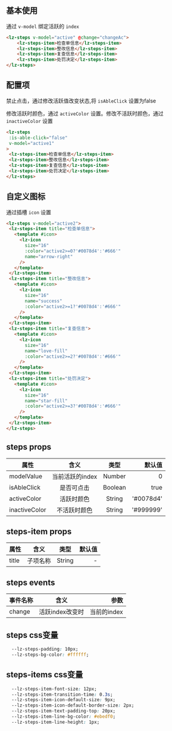 <script setup>
import useCompStore from '../store/copname.js'
import { onMounted } from 'vue'
const compStore =useCompStore()

onMounted(()=>{
  compStore.updateName('steps')
})

</script>

## 基本使用

通过 `v-model` 绑定活跃的 `index`

```html
<lz-steps v-model="active" @change="changeAc">
    <lz-steps-item>检查单信息</lz-steps-item>
    <lz-steps-item>整改信息</lz-steps-item>
    <lz-steps-item>复查信息</lz-steps-item>
    <lz-steps-item>处罚决定</lz-steps-item>
</lz-steps>
```

##  配置项

禁止点击，通过修改活跃值改变状态,将 `isAbleClick`  设置为false

修改活跃时颜色，通过 `activeColor` 设置。修改不活跃时颜色，通过 `inactiveColor` 设置


 ```html
<lz-steps
  :is-able-click="false"
  v-model="active1"
>
  <lz-steps-item>检查单信息</lz-steps-item>
  <lz-steps-item>整改信息</lz-steps-item>
  <lz-steps-item>复查信息</lz-steps-item>
  <lz-steps-item>处罚决定</lz-steps-item>
</lz-steps>
 ```

 ## 自定义图标

 通过插槽 `icon` 设置

 ```html
<lz-steps v-model="active2">
  <lz-steps-item title="检查单信息">
    <template #icon>
      <lz-icon
        size="16"
        :color="active2>=0?'#0078d4':'#666'"
        name="arrow-right"
      />
    </template>
  </lz-steps-item>
  <lz-steps-item title="整改信息">
    <template #icon>
      <lz-icon
        size="16"
        name="success"
        :color="active2>=1?'#0078d4':'#666'"
      />
    </template>
  </lz-steps-item>
  <lz-steps-item title="复查信息">
    <template #icon>
      <lz-icon
        size="16"
        name="love-fill"
        :color="active2>=2?'#0078d4':'#666'"
      />
    </template>
  </lz-steps-item>
  <lz-steps-item title="处罚决定">
    <template #icon>
      <lz-icon
        size="16"
        name="star-fill"
        :color="active2>=3?'#0078d4':'#666'"
      />
    </template>
  </lz-steps-item>
</lz-steps>
 ```


 ## steps props

| 属性          |      含义       |  类型   |    默认值 |
| ------------- | :-------------: | :-----: | --------: |
| modelValue    | 当前活跃的index | Number  |         0 |
| isAbleClick   |   是否可点击    | Boolean |      true |
| activeColor   |   活跃时颜色    | String  | '#0078d4' |
| inactiveColor |  不活跃时颜色   | String  | '#999999' |



 ## steps-item props

| 属性  |   含义   |  类型  | 默认值 |
| ----- | :------: | :----: | -----: |
| title | 子项名称 | String |      - |

## steps events

| 事件名称 |      含义       |        参数 |
| -------- | :-------------: | ----------: |
| change   | 活跃index改变时 | 当前的index |

## steps css变量

```css
  --lz-steps-padding: 10px;
  --lz-steps-bg-color: #ffffff;
```

## steps-items css变量

```css
  --lz-steps-item-font-size: 12px;
  --lz-steps-item-transition-time: 0.3s;
  --lz-steps-item-icon-default-size: 9px;
  --lz-steps-item-icon-default-border-size: 2px;
  --lz-steps-item-text-padding-top: 20px;
  --lz-steps-item-line-bg-color: #ebedf0;
  --lz-steps-item-line-height: 1px;
```
